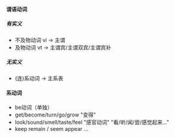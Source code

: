 #### 谓语动词
            
##### 有实义 
- 不及物动词 vi -> 主谓
- 及物动词 vt -> 主谓宾/主谓双宾/主谓宾补
            
##### 无实义 
- (连)系动词 -> 主系表

#### 系动词

- be动词（单独）
- get/become/turn/go/grow "变得"
- look/sound/smell/taste/feel "感官动词"  "看/听/闻/尝/感觉起来..."
- keep remain / seem appear ...
